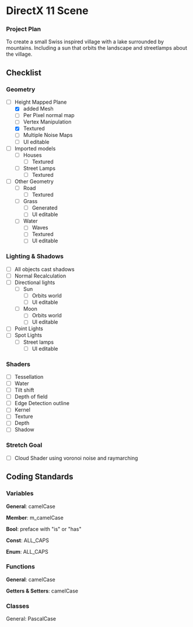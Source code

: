 # DirectX 11 Scene
### Project Plan
To create a small Swiss inspired village with a lake surrounded by mountains. Including a sun that orbits the landscape and streetlamps about the village.
## Checklist
### Geometry
  - [ ] Height Mapped Plane
    - [x] added Mesh
    - [ ] Per Pixel normal map
    - [ ] Vertex Manipulation
    - [x] Textured
    - [ ] Multiple Noise Maps
    - [ ] UI editable
  - [ ] Imported models
    - [ ] Houses
      - [ ] Textured
    - [ ] Street Lamps
      - [ ] Textured
  - [ ] Other Geometry
    - [ ] Road
      - [ ] Textured
    - [ ] Grass
      - [ ] Generated
      - [ ] UI editable
    - [ ] Water
      - [ ] Waves
      - [ ] Textured
      - [ ] UI editable
### Lighting & Shadows
  - [ ] All objects cast shadows
  - [ ] Normal Recalculation
  - [ ] Directional lights
    - [ ] Sun
      - [ ] Orbits world
      - [ ] UI editable
    - [ ] Moon
      - [ ] Orbits world
      - [ ] UI editable
  - [ ] Point Lights
  - [ ] Spot Lights
    - [ ] Street lamps
      - [ ] UI editable
### Shaders
  - [ ] Tessellation
  - [ ] Water
  - [ ] Tilt shift
  - [ ] Depth of field
  - [ ] Edge Detection outline
  - [ ] Kernel
  - [ ] Texture
  - [ ] Depth
  - [ ] Shadow
### Stretch Goal
  - [ ] Cloud Shader using voronoi noise and raymarching
## Coding Standards

### Variables

**General**: camelCase

**Member**: m_camelCase

**Bool**: preface with "is" or "has"

**Const**: ALL_CAPS

**Enum**: ALL_CAPS


### Functions

**General**: camelCase

**Getters & Setters**: camelCase

### Classes

General: PascalCase
